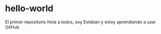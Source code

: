 hello-world
===========

El primer repositorio
Hola a todos, soy Esteban y estoy aprendiendo a usar GitHub
